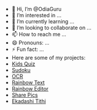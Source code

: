 - 👋 Hi, I’m @OdiaGuru
- 👀 I’m interested in ...
- 🌱 I’m currently learning ...
- 💞️ I’m looking to collaborate on ...
- 📫 How to reach me ...
- 😄 Pronouns: ...
- ⚡ Fun fact: ...
- Here are some of my projects:
- [Kids Quiz](https://odiaguru.github.io/kidsQuiz/)
- [Sudoku](https://odiaguru.github.io/sudoku/)
- [OCR](https://odiaguru.github.io/ocr/) 
- [Rainbow Text](https://odiaguru.github.io/rainbowtext/)
- [Rainbow Editor](https://odiaguru.github.io/RainbowEditor/)
- [Share Pics](https://odiaguru.github.io/sharepics/)
- [Ekadashi Tithi](https://odiaguru.github.io/ekadashi/)

<!---
OdiaGuru/OdiaGuru is a ✨ special ✨ repository because its `README.md` (this file) appears on your GitHub profile.
You can click the Preview link to take a look at your changes.
--->
